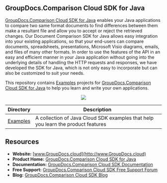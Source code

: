 ## GroupDocs.Comparison Cloud SDK for Java

[GroupDocs.Comparison Cloud SDK for Java](https://products.groupdocs.cloud/annotation/java) enables your Java applications to compare two ‎same format documents to find differences between them make a resultant file and allow you to ‎accept or reject the retrieved changes. Our Document Comparison SDK for Java allows easy integration ‎into your existing applications, so that your end-users can compare documents, spreadsheets, ‎presentations, Microsoft Visio diagrams, emails, and files of many other formats. In order to use the features of the API in an easy and efficient manner in your Java application without going into the underlying details of handling the HTTP requests and responses, we have developed the SDK for Java, which is not only easy to incorporate but can also be customized to suit your needs.

This repository contains [Examples](Examples) projects for [GroupDocs.Comparison Cloud SDK for Java](https://products.groupdocs.cloud/annotation/java) to help you learn and write your own applications.

<p align="center">

  <a title="Download complete GroupDocs.Comparison Cloud SDK Examples for Java source code" href="https://github.com/groupdocs-annotation-cloud/groupdocs-annotation-cloud-java-samples/archive/master.zip">
	<img src="https://raw.github.com/AsposeExamples/java-examples-dashboard/master/images/downloadZip-Button-Large.png" />
  </a>
</p>

Directory | Description
--------- | -----------
[Examples](Examples)  | A collection of Java Cloud SDK examples that help you learn the product features

## Resources

+ **Website:** [www.GroupDocs.cloud](http://www.GroupDocs.cloud)
+ **Product Home:** [GroupDocs.Comparison Cloud SDK for Java](https://products.groupdocs.cloud/annotation/java)
+ **Documentation:** [GroupDocs.Comparison Cloud SDK Documentation](https://docs.groupdocs.cloud/display/annotationcloud/Home)
+ **Free Support:** [GroupDocs.Comparison Cloud SDK Free Support Forum](https://forum.groupdocs.cloud/c/annotation)
+ **Blog:** [GroupDocs.Comparison Cloud SDK Blog](https://blog.groupdocs.cloud/category/comparison/)